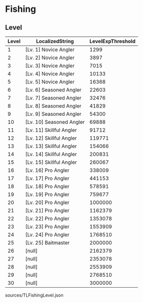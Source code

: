 # Fishing

## Level

| Level | LocalizedString | LevelExpThreshold |
| ----- | --------------- | ----------------- |
| 1 | [Lv. 1] Novice Angler | 1299 |
| 2 | [Lv. 2] Novice Angler | 3897 |
| 3 | [Lv. 3] Novice Angler | 7015 |
| 4 | [Lv. 4] Novice Angler | 10133 |
| 5 | [Lv. 5] Novice Angler | 16368 |
| 6 | [Lv. 6] Seasoned Angler | 22603 |
| 7 | [Lv. 7] Seasoned Angler | 32476 |
| 8 | [Lv. 8] Seasoned Angler | 41829 |
| 9 | [Lv. 9] Seasoned Angler | 54300 |
| 10 | [Lv. 10] Seasoned Angler | 69888 |
| 11 | [Lv. 11] Skillful Angler | 91712 |
| 12 | [Lv. 12] Skillful Angler | 119771 |
| 13 | [Lv. 13] Skillful Angler | 154066 |
| 14 | [Lv. 14] Skillful Angler | 200831 |
| 15 | [Lv. 15] Skillful Angler | 260067 |
| 16 | [Lv. 16] Pro Angler | 338009 |
| 17 | [Lv. 17] Pro Angler | 441153 |
| 18 | [Lv. 18] Pro Angler | 578591 |
| 19 | [Lv. 19] Pro Angler | 759677 |
| 20 | [Lv. 20] Pro Angler | 1000000 |
| 21 | [Lv. 21] Pro Angler | 1162379 |
| 22 | [Lv. 22] Pro Angler | 1353078 |
| 23 | [Lv. 23] Pro Angler | 1553909 |
| 24 | [Lv. 24] Pro Angler | 1768510 |
| 25 | [Lv. 25] Baitmaster | 2000000 |
| 26 | [null] | 2162379 |
| 27 | [null] | 2353078 |
| 28 | [null] | 2553909 |
| 29 | [null] | 2768510 |
| 30 | [null] | 3000000 |


sources/TLFishingLevel.json